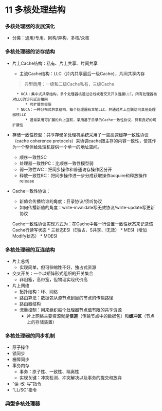 # 11 多核处理结构
### 多核处理器的发展演化
* 分类：通用/专用、同构/异构、多核/众核

### 多核处理器的访存结构
* 片上Cache结构：私有、片上共享、片间共享
    * 主流Cache结构：LLC（片内共享最后一级Cache），片间共享内存
    > 典型商用：一级和二级Cache私有，三级Cache
    
        * UCA：集中式共享结构，多个处理器核通过总线或者交叉开关连接LLC，所有处理器核对LLC的访问延迟相同
            * 可扩展性受限
        * NUCA：一种分布式共享结构，每个处理器有本地LLC，并通过片上互联访问其他处理器核LLC
            * 通常采用可扩展的片上互联，采用基于目录的Cache一致性协议，具有良好的可扩展性
* 存储一致性模型：共享存储多处理机系统采用了一些高速缓存一致性协议（cache coherence protocols）来协调cache跟主存的内容一致性，使其作为一个整体给处理机提供一个单一的地址空间。
    * 顺序一致性SC
    * 处理器一致性PC：比顺序一致性模型弱
    * 弱一致性WC：把同步操作和普通访存操作区分开
    * 释放一致性RC：把同步操作进一步分成获取操作acquire和释放操作release
* Cache一致性协议：
    * 新值会传播给谁的角度：目录协议/侦听协议
    * 如何传播新值的角度：write-invalidate写无效协议/write-update写更新协议
    
    Cache一致性协议实现方式为：在Cache中每一行设置一致性状态来记录该Cache行读写状态
        * 三状态ESI（E独占、S共享、I无效）
        * MESI（增加Modify状态）
        * MOESI

### 多核处理器的互连结构
* 片上总线
    * 实现简单，但可伸缩性不好，独占式资源
* 交叉开关：一个以矩阵形式组织的开关集合
    * 非阻塞，高带宽，但物理实现代价高
* 片上网络
    * 拓扑结构：环、网格
    * 路由算法：数据包从源节点到目的节点的传输路径
    * 路由器结构
    * 流量控制：用来组织每个处理器节点值有限的共享资源
        * 片上网络主要资源就是**信道**（传输节点中的数据包）和**缓冲区**（节点上的存储装置）

### 多核处理器的同步机制
* 原子操作
* 锁同步
* 栅障同步
* 事务内存
    * 事务：原子性、一致性、隔离性
    * 实现关键：冲突检测、冲突解决以及事务的提交和放弃
* “读-改-写”指令
* “LL/SC”指令

### 典型多核处理器